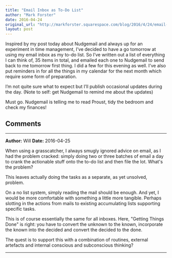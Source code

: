 ```yaml
---
title: "Email Inbox as To-Do List"
author: "Mark Forster"
date: 2016-04-24
original_url: "http://markforster.squarespace.com/blog/2016/4/24/email-inbox-as-to-do-list.html"
layout: post
---
```


Inspired by my post today about Nudgemail and always up for an experiment in time management, I’ve decided to have a go tomorrow at using my email inbox as my to-do list. So I’ve written out a list of everything I can think of, 35 items in total, and emailed each one to Nudgemail to send back to me tomorrow first thing. I did a few for this evening as well. I’ve also put reminders in for all the things in my calendar for the next month which require some form of preparation.

I’m not quite sure what to expect but I’ll publish occasional updates during the day. (Note to self: get Nudgemail to remind me about the updates)

Must go. Nudgemail is telling me to read Proust, tidy the bedroom and check my finances!


## Comments

---

**Author:** Will
**Date:** 2016-04-25

When using a grasscatcher, I always smugly ignored advice on email, as I had the problem cracked: simply doing two or three batches of email a day to crank the actionable stuff onto the to-do list and then file the lot. What's the problem?  
  
This leaves actually doing the tasks as a separate, as yet unsolved, problem.  
  
On a no list system, simply reading the mail should be enough. And yet, I would be more comfortable with something a little more tangible. Perhaps slotting in the actions from mails to existing accumulating lists supporting specific tasks.  
  
This is of course essentially the same for all inboxes. Here, "Getting Things Done" is right: you have to convert the unknown to the known, incorporate the known into the decided and convert the decided to the done.   
  
The quest is to support this with a combination of routines, external artefacts and internal conscious and subconscious thinking?

---
